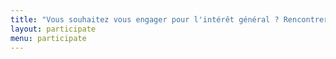 ```yaml
---
title: "Vous souhaitez vous engager pour l'intérêt général ? Rencontrer des projets, des partenaires, obtenir de l'aide ? Rejoignez la communauté ! "
layout: participate
menu: participate
---
```

